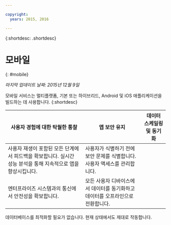 ```yaml
---

copyright:
  years: 2015, 2016

---
```



{:shortdesc: .shortdesc} 

# 모바일
{: #mobile}

*마지막 업데이트 날짜: 2015년 12월 9일*

모바일 서비스는 멀티플랫폼, 기본 또는 하이브리드,
Android 및 iOS 애플리케이션을 빌드하는 데 사용합니다. {:shortdesc}


사용자 경험에 대한 탁월한 통찰 | 앱 보안 유지 | 데이터 스케일링 및 동기화
---- | ---- | ----
사용자 재생이 포함된 모든 단계에서 피드백을 확보합니다. 실시간 성능 분석을 통해 지속적으로 앱을 향상시킵니다.  | 사용자가 식별하기 전에 보안 문제를 식별합니다. 사용자 액세스를 관리합니다.
엔터프라이즈 시스템과의 통신에서 안전성을 확보합니다.  | 모든 사용자 디바이스에서 데이터를 동기화하고 데이터를 오프라인으로 전환합니다.
데이터베이스를 최적화할 필요가 없습니다. 현재 상태에서도 제대로 작동합니다. 
